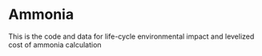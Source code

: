 # Ammonia
This is the code and data for life-cycle environmental impact and levelized cost of ammonia calculation

